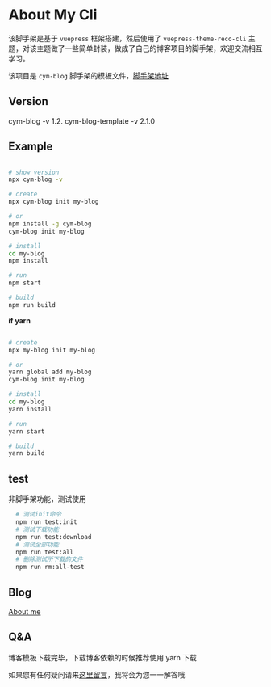 # About My Cli

该脚手架是基于 `vuepress` 框架搭建，然后使用了 `vuepress-theme-reco-cli` 主题，对该主题做了一些简单封装，做成了自己的博客项目的脚手架，欢迎交流相互学习。

该项目是 `cym-blog` 脚手架的模板文件，[脚手架地址](https://www.npmjs.com/package/cym-blog)

## Version

cym-blog -v 1.2.
cym-blog-template -v 2.1.0

## Example

```sh

# show version
npx cym-blog -v

# create
npx cym-blog init my-blog

# or
npm install -g cym-blog
cym-blog init my-blog

# install
cd my-blog
npm install

# run
npm start

# build
npm run build
```

**if yarn**

```bash

# create
npx my-blog init my-blog

# or
yarn global add my-blog
cym-blog init my-blog

# install
cd my-blog
yarn install

# run
yarn start

# build
yarn build
```

## test

非脚手架功能，测试使用

```sh
  # 测试init命令
  npm run test:init
  # 测试下载功能
  npm run test:download
  # 测试全部功能
  npm run test:all
  # 删除测试所下载的文件
  npm run rm:all-test
```

## Blog

[About me](https://chengyuming.cn/)

## Q&A

博客模板下载完毕，下载博客依赖的时候推荐使用 yarn 下载

如果您有任何疑问请来[这里留言](https://chengyuming.cn/views/tools/npm/cli.html#%E5%8F%82%E8%80%83%E9%93%BE%E6%8E%A5)，我将会为您一一解答哦
